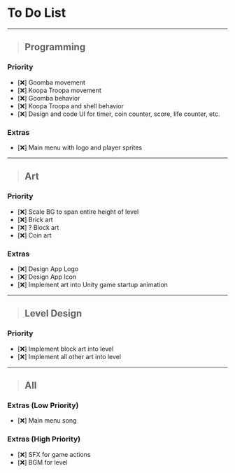 # To Do List

***

> ## Programming

### Priority

- [❌️] Goomba movement
- [❌️] Koopa Troopa movement
- [❌️] Goomba behavior
- [❌️] Koopa Troopa and shell behavior
- [❌️] Design and code UI for timer, coin counter, score, life counter, etc. 

### Extras

- [❌️] Main menu with logo and player sprites

***

> ## Art

### Priority

- [❌️] Scale BG to span entire height of level
- [❌️] Brick art
- [❌️] ? Block art
- [❌️] Coin art

### Extras

- [❌️] Design App Logo
- [❌️] Design App Icon
- [❌️] Implement art into Unity game startup animation

***

> ## Level Design

### Priority

- [❌️] Implement block art into level
- [❌️] Implement all other art into level

***

> ## All

### Extras (Low Priority)

- [❌️] Main menu song

### Extras (High Priority)

- [❌️] SFX for game actions
- [❌️] BGM for level